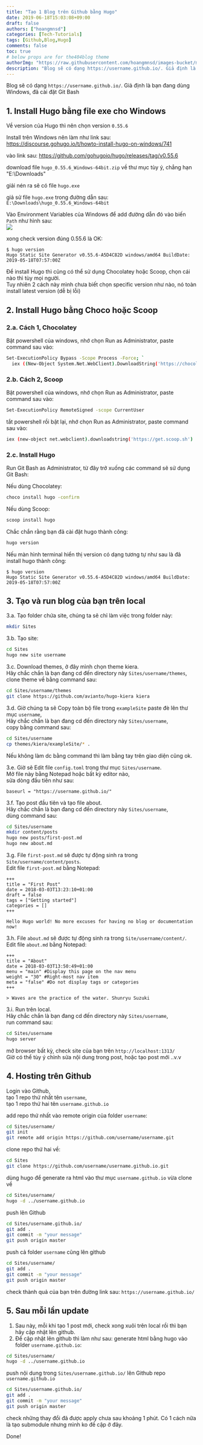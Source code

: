 ```yaml
---
title: "Tạo 1 Blog trên Github bằng Hugo"
date: 2019-06-18T15:03:08+09:00
draft: false
authors: ["hoangmnsd"]
categories: [Tech-Tutorials]
tags: [Github,Blog,Hugo]
comments: false
toc: true
# below props are for the404blog theme
authorImg: "https://raw.githubusercontent.com/hoangmnsd/images-bucket/master/static/images/hoangmsnd-avatar001.jpg"
description: "Blog sẽ có dạng https://username.github.io/. Giả định là bạn đang dùng Windows, đã cài đặt Git Bash."
---
```

Blog sẽ có dạng ```https://username.github.io/```.
Giả định là bạn đang dùng Windows, đã cài đặt Git Bash

## 1. Install Hugo bằng file exe cho Windows

Về version của Hugo thì nên chọn version `0.55.6`  

Install trên Windows nên làm như link sau: https://discourse.gohugo.io/t/howto-install-hugo-on-windows/741

vào link sau: https://github.com/gohugoio/hugo/releases/tag/v0.55.6

download file `hugo_0.55.6_Windows-64bit.zip` về thư mục tùy ý, chẳng hạn "E:\Downloads\"

giải nén ra sẽ có file `hugo.exe`

giả sử file `hugo.exe` trong đường dẫn sau: `E:\Downloads\hugo_0.55.6_Windows-64bit`

Vào Environment Variables của Windows để add đường dẫn đó vào biến `Path` như hình sau:  
![](https://raw.githubusercontent.com/hoangmnsd/images-bucket/master/static/images/hugo-for-windows-v0-55-6.jpg)

xong check version đúng 0.55.6 là OK:  
```
$ hugo version
Hugo Static Site Generator v0.55.6-A5D4C82D windows/amd64 BuildDate: 2019-05-18T07:57:00Z
```

Để install Hugo thì cũng có thể sử dụng Chocolatey hoặc Scoop, chọn cái nào thì tùy mọi người.   
Tuy nhiên 2 cách này mình chưa biết chọn specific version như nào, nó toàn install latest version (dễ bị lỗi)

## 2. Install Hugo bằng Choco hoặc Scoop

### 2.a. Cách 1, Chocolatey

Bật powershell của windows, nhớ chọn Run as Administrator, paste command sau vào:  
```sh
Set-ExecutionPolicy Bypass -Scope Process -Force; `
  iex ((New-Object System.Net.WebClient).DownloadString('https://chocolatey.org/install.ps1'))
```
### 2.b. Cách 2, Scoop

Bật powershell của windows, nhớ chọn Run as Administrator, paste command sau vào:  
```sh
Set-ExecutionPolicy RemoteSigned -scope CurrentUser
```

tắt powershell rồi bật lại, nhớ chọn Run as Administrator, paste command sau vào:  
```sh
iex (new-object net.webclient).downloadstring('https://get.scoop.sh')
```
### 2.c. Install Hugo 

Run Git Bash as Administrator, từ đây trở xuống các command sẽ sử dụng Git Bash:  

Nếu dùng Chocolatey:  
```sh
choco install hugo -confirm
```

Nếu dùng Scoop:  
```sh
scoop install hugo
```
Chắc chắn rằng bạn đã cài đặt hugo thành công:  
```sh
hugo version
```
Nếu màn hình terminal hiển thị version có dạng tương tự như sau là đã install hugo thành công:  
```
$ hugo version
Hugo Static Site Generator v0.55.6-A5D4C82D windows/amd64 BuildDate: 2019-05-18T07:57:00Z
```

## 3. Tạo và run blog của bạn trên local

3.a. Tạo folder chứa site, chúng ta sẽ chỉ làm việc trong folder này:  
```sh
mkdir Sites
```
3.b. Tạo site:  
```sh
cd Sites
hugo new site username
```
3.c. Download themes, ở đây mình chọn theme kiera.  
Hãy chắc chắn là bạn đang cd đến directory này `Sites/username/themes`,
clone theme về bằng command sau:
```sh
cd Sites/username/themes
git clone https://github.com/avianto/hugo-kiera kiera
```
3.d. Giờ chúng ta sẽ Copy toàn bộ file trong `exampleSite` paste đè lên thư mục `username`,  
Hãy chắc chắn là bạn đang cd đến directory này `Sites/username`,  
copy bằng command sau:
```sh
cd Sites/username
cp themes/kiera/exampleSite/* .
```
Nếu không làm dc bằng command thì làm bằng tay trên giao diện cũng ok.

3.e. Giờ sẽ Edit file `config.toml` trong thư mục `Sites/username`.  
Mở file này bằng Notepad hoặc bất kỳ editor nào,  
sửa dòng đầu tiên như sau:
```
baseurl = "https://username.github.io/"
```

3.f. Tạo post đầu tiên và tạo file about.  
Hãy chắc chắn là bạn đang cd đến directory này `Sites/username`,  
dùng command sau:  
```sh
cd Sites/username
mkdir content/posts
hugo new posts/first-post.md
hugo new about.md
```

3.g. File `first-post.md` sẽ được tự động sinh ra trong `Site/username/content/posts`.  
Edit file `first-post.md` bằng Notepad:  
```
+++
title = "First Post"
date = 2018-03-03T13:23:10+01:00
draft = false
tags = ["Getting started"]
categories = []
+++

Hello Hugo world! No more excuses for having no blog or documentation now!
```
3.h. File `about.md` sẽ được tự động sinh ra trong `Site/username/content/`.   
Edit file `about.md` bằng Notepad:
```
+++
title = "About"
date = 2018-03-03T13:50:49+01:00
menu = "main" #Display this page on the nav menu
weight = "30" #Right-most nav item
meta = "false" #Do not display tags or categories
+++

> Waves are the practice of the water. Shunryu Suzuki
```
3.i. Run trên local.  
Hãy chắc chắn là bạn đang cd đến directory này `Sites/username`,  
run command sau:  
```sh
cd Sites/username
hugo server
```
mở browser bất kỳ, check site của bạn trên `http://localhost:1313/`  
Giờ có thể tùy ý chỉnh sửa nội dung trong post, hoặc tạo post mới ..v.v

## 4. Hosting trên Github
Login vào Github,  
tạo 1 repo thứ nhất tên `username`,  
tạo 1 repo thứ hai tên `username.github.io`

add repo thứ nhất vào remote origin của folder `username`:  
```sh
cd Sites/username/
git init
git remote add origin https://github.com/username/username.git
```

clone repo thứ hai về:  
```sh
cd Sites
git clone https://github.com/username/username.github.io.git
```

dùng hugo để generate ra html vào thư mục `username.github.io` vừa clone về
```sh
cd Sites/username/
hugo -d ../username.github.io
```

push lên Github
```sh
cd Sites/username.github.io/
git add .
git commit -m "your message"
git push origin master
```

push cả folder `username` cũng lên github
```sh
cd Sites/username/
git add .
git commit -m "your message"
git push origin master
```
check thành quả của bạn trên đường link sau: `https://username.github.io/`

## 5. Sau mỗi lần update
1. Sau này, mỗi khi tạo 1 post mới, check xong xuôi trên local rồi thì bạn hãy cập nhật lên github.  
2. Để cập nhật lên github thì làm như sau:
generate html bằng hugo vào folder `username.github.io`:
```sh
cd Sites/username/
hugo -d ../username.github.io
```

push nội dung trong `Sites/username.github.io/` lên Github repo `username.github.io`
```sh
cd Sites/username.github.io/
git add .
git commit -m "your message"
git push origin master
```

check những thay đổi đã được apply chưa sau khoảng 1 phút.
Có 1 cách nữa là tạo submodule nhưng mình ko đề cập ở đây.

Done!

